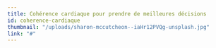 ```yaml
---
title: Cohérence cardiaque pour prendre de meilleures décisions
id: coherence-cardiaque
thumbnail: "/uploads/sharon-mccutcheon--iaHr12PVQg-unsplash.jpg"
link: "#"
---
```

